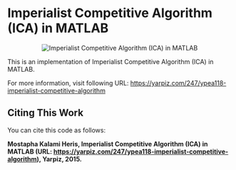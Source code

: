 # Imperialist Competitive Algorithm (ICA) in MATLAB

<p align="center">
    <img src="https://yarpiz.com/wp-content/uploads/2015/09/ypea118-imperialist-competitive-algorithm.jpg" alt="Imperialist Competitive Algorithm (ICA) in MATLAB">
</p>

This is an implementation of Imperialist Competitive Algorithm (ICA) in MATLAB.

For more information, visit following URL:
https://yarpiz.com/247/ypea118-imperialist-competitive-algorithm

## Citing This Work
You can cite this code as follows:

**Mostapha Kalami Heris, Imperialist Competitive Algorithm (ICA) in MATLAB (URL: https://yarpiz.com/247/ypea118-imperialist-competitive-algorithm), Yarpiz, 2015.**
